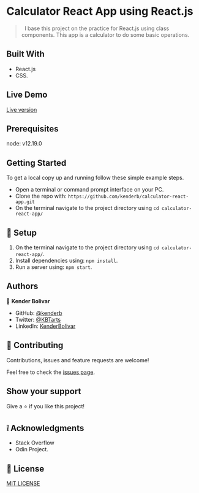 # Calculator React App using React.js

>   I base this project on the practice for React.js using class components. This app is a calculator to do some basic operations.

## Built With

- React.js
- CSS.


## Live Demo

[Live version](https://objective-mahavira-2c23e8.netlify.app/)

## Prerequisites

node: v12.19.0
## Getting Started
To get a local copy up and running follow these simple example steps.

- Open a terminal or command prompt interface on your PC.
- Clone the repo with: `https://github.com/kenderb/calculator-react-app.git`
- On the terminal navigate to the project directory using `cd calculator-react-app/`

## 📝 Setup

1. On the terminal navigate to the project directory using `cd calculator-react-app/`.
2. Install dependencies using: `npm install`.
2. Run a server using: `npm start`.


## Authors

👤 **Kender Bolivar**

- GitHub: [@kenderb](https://github.com/ken)
- Twitter: [@KBTarts](https://twitter.com/KBTarts )
- LinkedIn: [KenderBolivar](https://www.linkedin.com/in/kender-bolivar-1736086b/ )


## 🤝 Contributing

Contributions, issues and feature requests are welcome!

Feel free to check the [issues page](https://github.com/kenderb/calculator-react-app/issues).

## Show your support

Give a ⭐️ if you like this project!

## :grey_exclamation: Acknowledgments

- Stack Overflow
- Odin Project.

## 📝 License

[MIT LICENSE](LICENSE)

